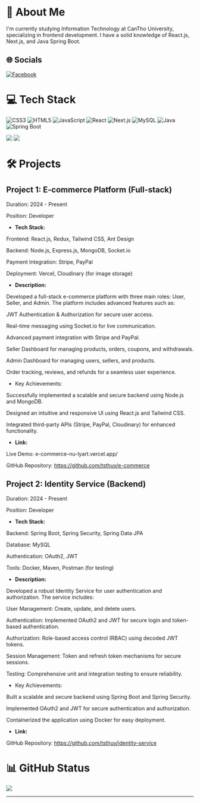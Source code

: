 # 💫 About Me

I'm currently studying Information Technology at CanTho University, specializing in frontend development. I have a solid knowledge of React.js, Next.js, and Java Spring Boot. 
## 🌐 Socials

[![Facebook](https://img.shields.io/badge/Facebook-%231877F2.svg?logo=Facebook&logoColor=white)](https://www.facebook.com/HuyTranDevDesCre)

# 💻 Tech Stack

![CSS3](https://img.shields.io/badge/css3-%231572B6.svg?style=for-the-badge&logo=css3&logoColor=white)
![HTML5](https://img.shields.io/badge/html5-%23E34F26.svg?style=for-the-badge&logo=html5&logoColor=white)
![JavaScript](https://img.shields.io/badge/javascript-%23323330.svg?style=for-the-badge&logo=javascript&logoColor=%23F7DF1E)
![React](https://img.shields.io/badge/react-%2320232a.svg?style=for-the-badge&logo=react&logoColor=%2361DAFB)
![Next.js](https://img.shields.io/badge/Next.js-000000?style=for-the-badge&logo=next.js&logoColor=white)
![MySQL](https://img.shields.io/badge/mysql-%2300f.svg?style=for-the-badge&logo=mysql&logoColor=white)
![Java](https://img.shields.io/badge/java-%23ED8B00.svg?style=for-the-badge&logo=java&logoColor=white)
![Spring Boot](https://img.shields.io/badge/Spring%20Boot-F2F4F9?style=for-the-badge&logo=spring-boot)

[![](https://visitcount.itsvg.in/api?id=tsthuy&icon=7&color=0)](https://visitcount.itsvg.in)
![](https://github-readme-stats.vercel.app/api/top-langs/?username=tsthuy&theme=radical&hide_border=false&include_all_commits=false&count_private=false&layout=compact)

# 🛠️ Projects

## Project 1: E-commerce Platform (Full-stack)
Duration: 2024 - Present

Position: Developer

- **Tech Stack:**

Frontend: React.js, Redux, Tailwind CSS, Ant Design

Backend: Node.js, Express.js, MongoDB, Socket.io

Payment Integration: Stripe, PayPal

Deployment: Vercel, Cloudinary (for image storage)

- **Description:**

Developed a full-stack e-commerce platform with three main roles: User, Seller, and Admin. The platform includes advanced features such as:

JWT Authentication & Authorization for secure user access.

Real-time messaging using Socket.io for live communication.

Advanced payment integration with Stripe and PayPal.

Seller Dashboard for managing products, orders, coupons, and withdrawals.

Admin Dashboard for managing users, sellers, and products.

Order tracking, reviews, and refunds for a seamless user experience.

-  Key Achievements:

Successfully implemented a scalable and secure backend using Node.js and MongoDB.

Designed an intuitive and responsive UI using React.js and Tailwind CSS.

Integrated third-party APIs (Stripe, PayPal, Cloudinary) for enhanced functionality.

- **Link:**

Live Demo: e-commerce-nu-lyart.vercel.app/

GitHub Repository: https://github.com/tsthuy/e-commerce

## Project 2:  Identity Service (Backend)
Duration: 2024 - Present

Position: Developer

- **Tech Stack:**

Backend: Spring Boot, Spring Security, Spring Data JPA

Database: MySQL

Authentication: OAuth2, JWT

Tools: Docker, Maven, Postman (for testing)

- **Description:**

Developed a robust Identity Service for user authentication and authorization. The service includes:

User Management: Create, update, and delete users.

Authentication: Implemented OAuth2 and JWT for secure login and token-based authentication.

Authorization: Role-based access control (RBAC) using decoded JWT tokens.

Session Management: Token and refresh token mechanisms for secure sessions.

Testing: Comprehensive unit and integration testing to ensure reliability.

-  Key Achievements:

Built a scalable and secure backend using Spring Boot and Spring Security.

Implemented OAuth2 and JWT for secure authentication and authorization.

Containerized the application using Docker for easy deployment.

- **Link:**

GitHub Repository: https://github.com/tsthuy/identity-service


# 📊 GitHub Status



![](https://github-readme-streak-stats.herokuapp.com/?user=tsthuy&theme=radical&hide_border=false)



---

